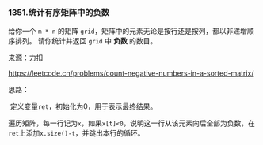 ### 1351.统计有序矩阵中的负数

给你一个 `m * n` 的矩阵 `grid`，矩阵中的元素无论是按行还是按列，都以非递增顺序排列。 请你统计并返回 `grid` 中 **负数** 的数目。

来源：力扣

https://leetcode.cn/problems/count-negative-numbers-in-a-sorted-matrix/



思路：

​		定义变量`ret`，初始化为0，用于表示最终结果。

​		遍历矩阵，每一行记为`x`，如果`x[t]<0`，说明这一行从该元素向后全部为负数，在`ret`上添加`x.size()-t`，并跳出本行的循环。

​		